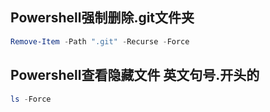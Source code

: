## Powershell强制删除.git文件夹

```powershell 
Remove-Item -Path ".git" -Recurse -Force
```

## Powershell查看隐藏文件 英文句号.开头的
```powershell
ls -Force
```